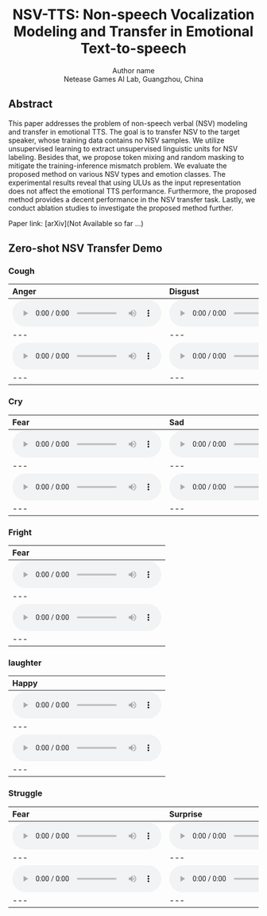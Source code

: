 # <center> NSV-TTS: Non-speech Vocalization Modeling and Transfer in Emotional Text-to-speech</center>

<center> Author name</center>  


<center>Netease Games AI Lab, Guangzhou, China</center>  

## Abstract
This paper addresses the problem of non-speech verbal (NSV) modeling and transfer in emotional TTS. The goal is to transfer NSV to the target speaker, whose training data contains no NSV samples. We utilize unsupervised learning to extract unsupervised linguistic units for NSV labeling. Besides that, we propose token mixing and random masking to mitigate the training-inference mismatch problem. We evaluate the proposed method on various NSV types and emotion classes. The experimental results reveal that using ULUs as the input representation does not affect the emotional TTS performance. Furthermore, the proposed method provides a decent performance in the NSV transfer task. Lastly, we conduct ablation studies to investigate the proposed method further. 


Paper link: [arXiv](Not Available so far ...)  


## Zero-shot NSV Transfer Demo


### Cough

| **Anger** | **Disgust** | **Doubt** | **Fear** | **Sad** | **Surprise** |
| :--- | :--- | :--- | :--- | :--- | :--- |
| <audio src="wavs/cough/anger/0.wav" controls preload></audio> | <audio src="wavs/cough/disgust/0.wav" controls preload></audio> | <audio src="wavs/cough/fear/0.wav" controls preload></audio> | <audio src="wavs/cough/sad/0.wav" controls preload></audio> | <audio src="wavs/cough/surprise/0.wav" controls preload></audio> |
| --- | --- | --- | --- | --- | --- |
| <audio src="wavs/cough/anger/1.wav" controls preload></audio> | <audio src="wavs/cough/disgust/1.wav" controls preload></audio> | <audio src="wavs/cough/fear/1.wav" controls preload></audio> | <audio src="wavs/cough/sad/1.wav" controls preload></audio> | <audio src="wavs/cough/surprise/1.wav" controls preload></audio> |
| --- | --- | --- | --- | --- | --- |

### Cry

| **Fear** | **Sad** | 
| :--- | :--- |
| <audio src="wavs/cry/fear/0.wav" controls preload></audio> | <audio src="wavs/cry/fear/0.wav" controls preload></audio> |
| --- | --- |
| <audio src="wavs/cry/fear/1.wav" controls preload></audio> | <audio src="wavs/cry/fear/1.wav" controls preload></audio> |
| --- | --- |


### Fright

| **Fear** |
| :--- |
| <audio src="wavs/fright/fear/0.wav" controls preload></audio> |
| --- |
| <audio src="wavs/fright/fear/1.wav" controls preload></audio> |
| --- |


### laughter

| **Happy** |
| :--- |
| <audio src="wavs/laughter/happy/0.wav" controls preload></audio> |
| --- |
| <audio src="wavs/laughter/happy/1.wav" controls preload></audio> |
| --- |

### Struggle

| **Fear** | **Surprise** |
| :--- | :--- |
| <audio src="wavs/struggle/fear/0.wav" controls preload></audio> | <audio src="wavs/struggle/surprise/0.wav" controls preload></audio> |
| --- | --- |
| <audio src="wavs/struggle/fear/1.wav" controls preload></audio> | <audio src="wavs/struggle/surprise/1.wav" controls preload></audio> |
| --- | --- |


